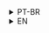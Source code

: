<details>
    <summary>PT-BR</summary>

    # DevJobs - Jornada .NET Direto ao Ponto

    Foi desenvolvida uma API REST completa de gerenciamento de vagas de emprego e aplicação de vagas.

    ## Tecnologias e práticas utilizadas
    - ASP.NET Core com .NET 6
    - Entity Framework Core
    - SQL Server
    - Swagger
    - Injeção de Dependência
    - Programação Orientada a Objetos
    - Padrão Repository
    - Logs com Serilog
    - Publicação na nuvem com Azure App Service

    ## Funcionalidades
    - Cadastro, Listagem, Detalhes, Atualização de Vaga de Emprego
    - Aplicação a Vaga de Emprego

</details>

<details>
    <summary>EN</summary>
</details>